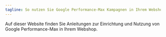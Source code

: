 ```yaml
---
tagline: So nutzen Sie Google Performance-Max Kampagnen in Ihrem Webshop
---
```


Auf dieser Website finden Sie Anleitungen zur Einrichtung und Nutzung von Google Performance-Max in Ihrem Webshop.
